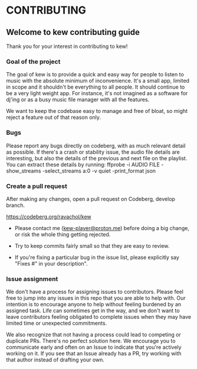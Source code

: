 # CONTRIBUTING

## Welcome to kew contributing guide

Thank you for your interest in contributing to kew!

### Goal of the project

The goal of kew is to provide a quick and easy way for people to listen to music with the absolute minimum of inconvenience.
It's a small app, limited in scope and it shouldn't be everything to all people. It should continue to be a very light weight app.
For instance, it's not imagined as a software for dj'ing or as a busy music file manager with all the features.

We want to keep the codebase easy to manage and free of bloat, so might reject a feature out of that reason only.

### Bugs

Please report any bugs directly on codeberg, with as much relevant detail as possible.
If there's a crash or stability issue, the audio file details are interesting, but also the details of the previous and next file on the playlist. You can extract these details by running:
ffprobe -i AUDIO FILE -show_streams -select_streams a:0 -v quiet -print_format json

### Create a pull request

After making any changes, open a pull request on Codeberg, develop branch.

https://codeberg.org/ravachol/kew

- Please contact me (kew-player@proton.me) before doing a big change, or risk the whole thing getting rejected.

- Try to keep commits fairly small so that they are easy to review.

- If you're fixing a particular bug in the issue list, please explicitly say "Fixes #" in your description".

### Issue assignment

We don't have a process for assigning issues to contributors. Please feel free to jump into any issues in this repo that you are able to help with. Our intention is to encourage anyone to help without feeling burdened by an assigned task. Life can sometimes get in the way, and we don't want to leave contributors feeling obligated to complete issues when they may have limited time or unexpected commitments.

We also recognize that not having a process could lead to competing or duplicate PRs. There's no perfect solution here. We encourage you to communicate early and often on an Issue to indicate that you're actively working on it. If you see that an Issue already has a PR, try working with that author instead of drafting your own.
